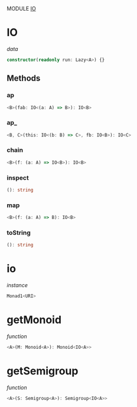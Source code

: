 MODULE [IO](https://github.com/gcanti/fp-ts/blob/master/src/IO.ts)

# IO

_data_

```ts
constructor(readonly run: Lazy<A>) {}
```

## Methods

### ap

```ts
<B>(fab: IO<(a: A) => B>): IO<B>
```

### ap\_

```ts
<B, C>(this: IO<(b: B) => C>, fb: IO<B>): IO<C>
```

### chain

```ts
<B>(f: (a: A) => IO<B>): IO<B>
```

### inspect

```ts
(): string
```

### map

```ts
<B>(f: (a: A) => B): IO<B>
```

### toString

```ts
(): string
```

# io

_instance_

```ts
Monad1<URI>
```

# getMonoid

_function_

```ts
<A>(M: Monoid<A>): Monoid<IO<A>>
```

# getSemigroup

_function_

```ts
<A>(S: Semigroup<A>): Semigroup<IO<A>>
```
